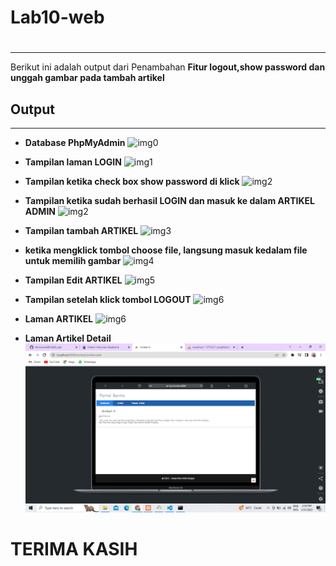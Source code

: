 # Lab10-web
# 
---
Berikut ini adalah output dari Penambahan **Fitur logout,show password dan unggah gambar pada tambah artikel**

## Output
---

- **Database PhpMyAdmin**
![img0](0.png)

- **Tampilan laman LOGIN**
![img1](1.png)

- **Tampilan ketika check box show password di klick**
![img2](8.png)

- **Tampilan ketika sudah berhasil LOGIN dan masuk ke dalam ARTIKEL ADMIN**
![img2](2.png)

- **Tampilan tambah ARTIKEL**
![img3](3.png)

- **ketika mengklick tombol choose file, langsung masuk kedalam file untuk memilih gambar**
![img4](4.png)

- **Tampilan Edit ARTIKEL**
![img5](5.png)

- **Tampilan setelah klick tombol LOGOUT**
![img6](7.png)

- **Laman ARTIKEL**
![img6](6.png)

- **Laman Artikel Detail**
![img9](ci5/lab8/artikel-detail.png)


# TERIMA KASIH 
